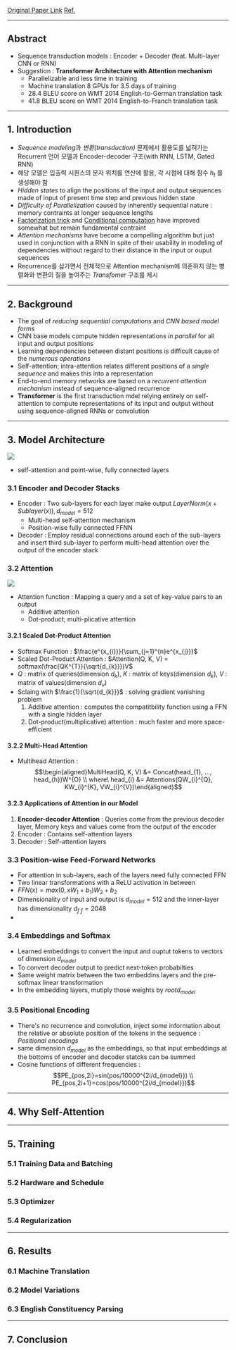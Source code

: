 [Original Paper Link](https://arxiv.org/abs/1706.03762)
[Ref.](https://incredible.ai/nlp/2020/02/29/Transformer/)

---
## Abstract

- Sequence transduction models : Encoder + Decoder (feat. Multi-layer CNN or RNN)
- Suggestion : **Transformer Architecture with Attention mechanism**
	- Parallelizable and less time in training
	- Machine translation 8 GPUs for 3.5 days of training
	- 28.4 BLEU score on WMT 2014 English-to-German translation task
	- 41.8 BLEU score on WMT 2014 English-to-Franch translation task

---
## 1. Introduction

- *Sequence modeling*과 *변환(transduction)* 문제에서 활용도를 넓혀가는 Recurrent 언어 모델과 Encoder-decoder 구조(with RNN, LSTM, Gated RNN)
- 해당 모델은 입출력 시퀀스의 문자 위치를 연산에 활용, 각 시점에 대해 함수 $h_{t}$ 를 생성해야 함
- *Hidden states* to align the positions of the input and output sequences made of input of present time step and previous hidden state
- *Difficulty of Parallelization* caused by inherently sequential nature : memory contraints at longer sequence lengths
- [Factorization trick](https://arxiv.org/abs/1703.10722) and [Conditional computation](https://arxiv.org/abs/1701.06538) have improved somewhat but remain fundamental contraint
- *Attention mechanisms* have become a compelling algorithm but just used in conjunction with a RNN in spite of their usability in modeling of dependencies without regard to their distance in the input or ouput sequences
- Recurrence를 삼가면서 전체적으로 Attention mechanism에 의존하지 않는 병렬화와 변환의 질을 높여주는 *Transfomer* 구조를 제시

---
## 2. Background

- The goal of *reducing sequential computations* and *CNN based model forms*
- CNN base models compute hidden representations *in parallel* for all input and output positions
- Learning dependencies between distant positions is difficult cause of the *numerous operations*
- Self-attention; intra-attention relates different positions of a *single sequence* and makes this into a representation
- End-to-end memory networks are based on a *recurrent attention mechanism* instead of sequence-aligned recurrence
- **Transformer** is the first transduction mdel relying entirely on self-attention to compute representations of its input and output without using sequence-aligned RNNs or convolution

---
## 3. Model Architecture

![](Attatched/Pasted%20image%2020240415092511.png)

- self-attention and point-wise, fully connected layers
### 3.1 Encoder and Decoder Stacks

- Encoder : Two sub-layers for each layer make output $LayerNorm(x+Sublayer(x)), d_{model}=512$
	- Multi-head self-attention mechanism
	- Position-wise fully connected FFNN
- Decoder : Employ residual connections around each of the sub-layers and insert third sub-layer to perform multi-head attention over the output of the encoder stack
### 3.2 Attention

![](../Attatched/Pasted%20image%2020240415195408.png)

- Attention function : Mapping a query and a set of key-value pairs to an output
	- Additive attention
	- Dot-product; multi-plicative attention
#### 3.2.1 Scaled Dot-Product Attention

- Softmax Function : $\frac{e^{x_{i}}}{\sum_{j=1}^{n}e^{x_{j}}}$
- Scaled Dot-Product Attention : $Attention(Q, K, V) = softmax(\frac{QK^{T}}{\sqrt{d_{k}}})V$
- $Q$ : matrix of queries(dimension $d_{k}$), $K$ : matrix of keys(dimension $d_{k}$), $V$ : matrix of values(dimension $d_{v}$)
- Sclaing with $\frac{1}{\sqrt{d_{k}}}$ : solving gradient vanishing problem
	1. Additive attention : computes the compatitbility function using a FFN with a single hidden layer
	2. Dot-product(multiplicative) attention : much faster and more space-efficient
#### 3.2.2 Multi-Head Attention

- Multihead Attention : $$\begin{aligned}MultiHead(Q, K, V) &= Concat(head_{1}, ..., head_{h})W^{O} \\
where\ head_{i} &= Attentions(QW_{i}^{Q}, KW_{i}^{K}, VW_{i}^{V})\end{aligned}$$

#### 3.2.3 Applications of Attention in our Model

1. **Encoder-decoder Attention** : Queries come from the previous decoder layer, Memory keys and values come from the output of the encoder
2. Encoder : Contains self-attention layers
3. Decoder : Self-attention layers

### 3.3 Position-wise Feed-Forward Networks

- For attention in sub-layers, each of the layers need fully connected FFN
- Two linear transformations with a ReLU activation in between
- $FFN(x) = max(0, xW_{1} + b_{1})W_{2} + b_{2}$
- Dimensionality of input and output is $d_{model} = 512$ and the inner-layer has dimensionality $d_{f \ f} = 2048$
- 

### 3.4 Embeddings and Softmax

- Learned embeddings to convert the input and ouptut tokens to vectors of dimension $d_{model}$ 
- To convert decoder output to predict next-token probabilties
- Same weight matrix between the two embeddins layers and the pre-softmax linear transformation
- In the embedding layers, mutiply those weights by $root{d_{model}}$ 

### 3.5 Positional Encoding

- There's no recurrence and convolution, inject some information about the relative or absolute position of the tokens in the sequence : *Positional encodings*
- same dimension $d_{model}$ as the embeddings, so that input embeddings at the bottoms of encoder and decoder statcks can be summed
- Cosine functions of different frequencies : $$PE_{pos,2i}=sin(pos/10000^{2i/d_{model}}) \\ PE_{pos,2i+1}=cos(pos/10000^{2i/d_{model}})$$
---
## 4. Why Self-Attention

---
## 5. Training

### 5.1 Training Data and Batching

### 5.2 Hardware and Schedule

### 5.3 Optimizer

### 5.4 Regularization

---
## 6. Results

### 6.1 Machine Translation

### 6.2 Model Variations
### 6.3 English Constituency Parsing

---
## 7. Conclusion

